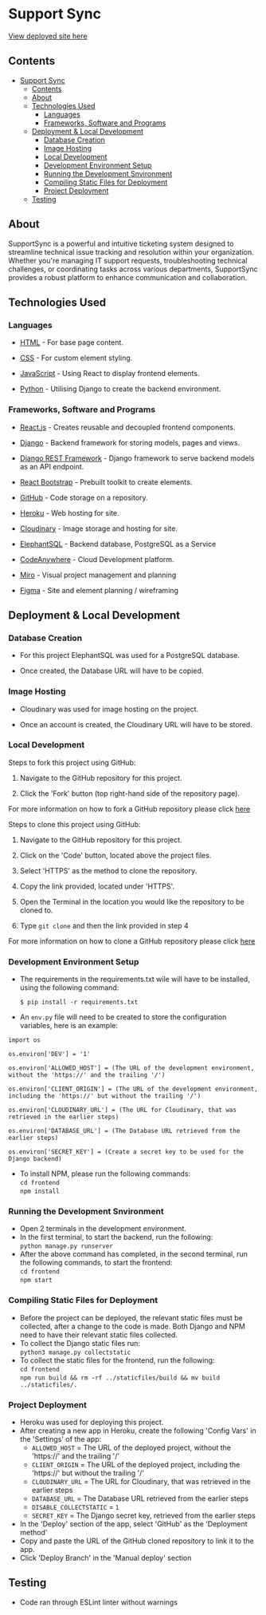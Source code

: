 # Support Sync

[View deployed site here](https://support-sync-combined-8d126ba42fa5.herokuapp.com/)

## Contents

- [Support Sync](#support-sync)
  - [Contents](#contents)
  - [About](#about)
  - [Technologies Used](#technologies-used)
    - [Languages](#languages)
    - [Frameworks, Software and Programs](#frameworks-software-and-programs)
  - [Deployment \& Local Development](#deployment--local-development)
    - [Database Creation](#database-creation)
    - [Image Hosting](#image-hosting)
    - [Local Development](#local-development)
    - [Development Environment Setup](#development-environment-setup)
    - [Running the Development Snvironment](#running-the-development-snvironment)
    - [Compiling Static Files for Deployment](#compiling-static-files-for-deployment)
    - [Project Deployment](#project-deployment)
  - [Testing](#testing)

## About

SupportSync is a powerful and intuitive ticketing system designed to streamline technical issue tracking and resolution within your organization. Whether you're managing IT support requests, troubleshooting technical challenges, or coordinating tasks across various departments, SupportSync provides a robust platform to enhance communication and collaboration.

## Technologies Used

### Languages

- [HTML](https://en.wikipedia.org/wiki/HTML) - For base page content.

- [CSS](https://en.wikipedia.org/wiki/CSS) - For custom element styling.

- [JavaScript](https://en.wikipedia.org/wiki/JavaScript) - Using React to display frontend elements.

- [Python](https://www.python.org/) - Utilising Django to create the backend environment.

### Frameworks, Software and Programs

- [React.js](https://react.dev/) - Creates reusable and decoupled frontend components.

- [Django](https://www.djangoproject.com/) - Backend framework for storing models, pages and views.

- [Django REST Framework](https://www.django-rest-framework.org/) - Django framework to serve backend models as an API endpoint.

- [React Bootstrap](https://react-bootstrap.github.io/) - Prebuilt toolkit to create elements.

- [GitHub](https://github.com/) - Code storage on a repository.

- [Heroku](https://en.wikipedia.org/wiki/Heroku) - Web hosting for site.

- [Cloudinary](https://cloudinary.com/) - Image storage and hosting for site.

- [ElephantSQL](https://www.elephantsql.com/) - Backend database, PostgreSQL as a Service

- [CodeAnywhere](https://app.codeanywhere.com/) - Cloud Development platform.

- [Miro](https://miro.com/) - Visual project management and planning

- [Figma](https://www.figma.com/) - Site and element planning / wireframing

## Deployment & Local Development

### Database Creation

- For this project ElephantSQL was used for a PostgreSQL database.

- Once created, the Database URL will have to be copied.

### Image Hosting

- Cloudinary was used for image hosting on the project.

- Once an account is created, the Cloudinary URL will have to be stored.

### Local Development

Steps to fork this project using GitHub:

1. Navigate to the GitHub repository for this project.

2. Click the 'Fork' button (top right-hand side of the repository page).

For more information on how to fork a GitHub repository please click [here](https://docs.github.com/en/get-started/quickstart/fork-a-repo)

Steps to clone this project using GitHub:

1. Navigate to the GitHub repository for this project.

2. Click on the 'Code' button, located above the project files.

3. Select 'HTTPS' as the method to clone the repository.

4. Copy the link provided, located under 'HTTPS'.

5. Open the Terminal in the location you would like the repository to be cloned to.

6. Type `git clone` and then the link provided in step 4

For more information on how to clone a GitHub repository please click [here](https://docs.github.com/en/repositories/creating-and-managing-repositories/cloning-a-repository)

### Development Environment Setup

- The requirements in the requirements.txt wile will have to be installed, using the following command:

  `$ pip install -r requirements.txt`

- An `env.py` file will need to be created to store the configuration variables, here is an example:

```lang-py
import os

os.environ['DEV'] = '1'

os.environ['ALLOWED_HOST'] = (The URL of the development environment, without the 'https://' and the trailing '/')

os.environ['CLIENT_ORIGIN'] = (The URL of the development environment, including the 'https://' but without the trailing '/')

os.environ['CLOUDINARY_URL'] = (The URL for Cloudinary, that was retrieved in the earlier steps)

os.environ['DATABASE_URL'] = (The Database URL retrieved from the earlier steps)

os.environ['SECRET_KEY'] = (Create a secret key to be used for the Django backend)
```

- To install NPM, please run the following commands:  
  `cd frontend`  
  `npm install`

### Running the Development Snvironment

- Open 2 terminals in the development environment.
- In the first terminal, to start the backend, run the following:  
  `python manage.py runserver`
- After the above command has completed, in the second terminal, run the following commands, to start the frontend:  
  `cd frontend`  
  `npm start`

### Compiling Static Files for Deployment

- Before the project can be deployed, the relevant static files must be collected, after a change to the code is made. Both Django and NPM need to have their relevant static files collected.
- To collect the Django static files run:  
  `python3 manage.py collectstatic`
- To collect the static files for the frontend, run the following:  
  `cd frontend`  
  `npm run build && rm -rf ../staticfiles/build && mv build ../staticfiles/.`

### Project Deployment

- Heroku was used for deploying this project.
- After creating a new app in Heroku, create the following 'Config Vars' in the 'Settings' of the app:
  - `ALLOWED_HOST` = The URL of the deployed project, without the 'https://' and the trailing '/'
  - `CLIENT_ORIGIN` = The URL of the deployed project, including the 'https://' but without the trailing '/'
  - `CLOUDINARY_URL` = The URL for Cloudinary, that was retrieved in the earlier steps
  - `DATABASE_URL` = The Database URL retrieved from the earlier steps
  - `DISABLE_COLLECTSTATIC` = `1`
  - `SECRET_KEY` = The Django secret key, retrieved from the earlier steps
- In the 'Deploy' section of the app, select 'GitHub' as the 'Deployment method'
- Copy and paste the URL of the GitHub cloned repository to link it to the app.
- Click 'Deploy Branch' in the 'Manual deploy' section

## Testing

- Code ran through ESLint linter without warnings
